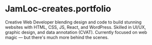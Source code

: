# JamLoc-creates.portfolio
Creative Web Developer blending design and code to build stunning websites with HTML, CSS, JS, React, and WordPress. Skilled in UI/UX, graphic design, and data annotation (CVAT). Currently focused on web magic — but there's much more behind the scenes.

